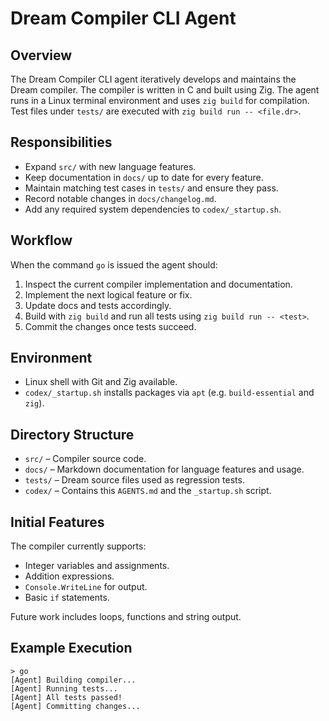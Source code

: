 Dream Compiler CLI Agent
========================

Overview
--------
The Dream Compiler CLI agent iteratively develops and maintains the Dream compiler.
The compiler is written in C and built using Zig. The agent runs in a Linux
terminal environment and uses `zig build` for compilation. Test files under
`tests/` are executed with `zig build run -- <file.dr>`.

Responsibilities
---------------
- Expand `src/` with new language features.
- Keep documentation in `docs/` up to date for every feature.
- Maintain matching test cases in `tests/` and ensure they pass.
- Record notable changes in `docs/changelog.md`.
- Add any required system dependencies to `codex/_startup.sh`.

Workflow
--------
When the command `go` is issued the agent should:
1. Inspect the current compiler implementation and documentation.
2. Implement the next logical feature or fix.
3. Update docs and tests accordingly.
4. Build with `zig build` and run all tests using `zig build run -- <test>`.
5. Commit the changes once tests succeed.

Environment
-----------
- Linux shell with Git and Zig available.
- `codex/_startup.sh` installs packages via `apt` (e.g. `build-essential` and `zig`).

Directory Structure
-------------------
- `src/`      – Compiler source code.
- `docs/`     – Markdown documentation for language features and usage.
- `tests/`    – Dream source files used as regression tests.
- `codex/`    – Contains this `AGENTS.md` and the `_startup.sh` script.

Initial Features
----------------
The compiler currently supports:
- Integer variables and assignments.
- Addition expressions.
- `Console.WriteLine` for output.
- Basic `if` statements.

Future work includes loops, functions and string output.

Example Execution
-----------------
```
> go
[Agent] Building compiler...
[Agent] Running tests...
[Agent] All tests passed!
[Agent] Committing changes...
```

